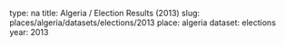 type: na
title: Algeria / Election Results (2013)
slug: places/algeria/datasets/elections/2013
place: algeria
dataset: elections
year: 2013
